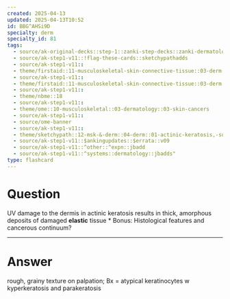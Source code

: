 ```yaml
---
created: 2025-04-13
updated: 2025-04-13T10:52
id: BBG^AHSi9D
specialty: derm
specialty_id: 81
tags:
  - source/ak-original-decks::step-1::zanki-step-decks::zanki-dermatology
  - source/ak-step1-v11::!flag-these-cards::sketchypathadds
  - source/ak-step1-v11::
  - theme/firstaid::11-musculoskeletal-skin-connective-tissue::03-derm::13-miscellaneous-skin-disorders
  - source/ak-step1-v11::
  - theme/firstaid::11-musculoskeletal-skin-connective-tissue::03-derm::13-miscellaneous-skin-disorders::actinic-keratosis
  - source/ak-step1-v11::
  - theme/nbme::18
  - source/ak-step1-v11::
  - theme/ome::10-musculoskeletal::03-dermatology::03-skin-cancers
  - source/ak-step1-v11::
  - source/ome-banner
  - source/ak-step1-v11::
  - theme/sketchypath::12-msk-&-derm::04-derm::01-actinic-keratosis,-squamous-cell-carcinoma-&-basal-cell-carcinoma
  - source/ak-step1-v11::$ankingupdates::$errata::v09
  - source/ak-step1-v11::^other::^expn::jbadd
  - source/ak-step1-v11::^systems::dermatology::jbadds"
type: flashcard
---
```


# Question
UV damage to the dermis in actinic keratosis results in thick, amorphous deposits of damaged **elastic** tissue  * Bonus: Histological features and cancerous continuum?

---

# Answer
rough, grainy texture on palpation; Bx = atypical keratinocytes w kyperkeratosis and parakeratosis